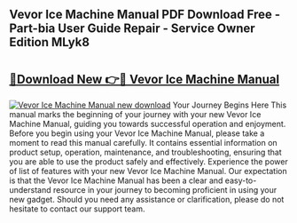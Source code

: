 ## Vevor Ice Machine Manual PDF Download Free - Part-bia User Guide Repair - Service Owner Edition MLyk8

# <h2><a href="http://bc32629.oget.top/?id=Vevor+Ice+Machine+Manual">🔗Download New 👉🔴 Vevor Ice Machine Manual</a></h2>

[![Vevor Ice Machine Manual new download](https://i.imgur.com/5g1atiW.png)](http://bc32629.oget.top/?id=Vevor+Ice+Machine+Manual)
Your Journey Begins Here This manual marks the beginning of your journey with your new Vevor Ice Machine Manual, guiding you towards successful operation and enjoyment. Before you begin using your Vevor Ice Machine Manual, please take a moment to read this manual carefully. It contains essential information on product setup, operation, maintenance, and troubleshooting, ensuring that you are able to use the product safely and effectively. Experience the power of list of features with your new Vevor Ice Machine Manual. Our expectation is that the Vevor Ice Machine Manual has been a clear and easy-to-understand resource in your journey to becoming proficient in using your new gadget. Should you need any assistance or clarification, please do not hesitate to contact our support team.
